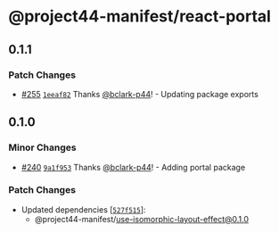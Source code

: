 # @project44-manifest/react-portal

## 0.1.1

### Patch Changes

- [#255](https://github.com/project44/manifest/pull/255)
  [`1eeaf82`](https://github.com/project44/manifest/commit/1eeaf82ec53c9e229c1dc91d9d88f2dcc6f8e391)
  Thanks [@bclark-p44](https://github.com/bclark-p44)! - Updating package exports

## 0.1.0

### Minor Changes

- [#240](https://github.com/project44/manifest/pull/240)
  [`9a1f953`](https://github.com/project44/manifest/commit/9a1f953847cc6d82b8d1a1516d7de2fb87252a3d)
  Thanks [@bclark-p44](https://github.com/bclark-p44)! - Adding portal package

### Patch Changes

- Updated dependencies
  [[`527f515`](https://github.com/project44/manifest/commit/527f51571cd4ed760dcbf87d1bbc6751f44b7b98)]:
  - @project44-manifest/use-isomorphic-layout-effect@0.1.0

